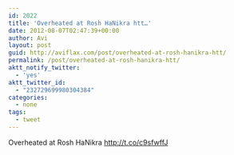 ```yaml
---
id: 2022
title: 'Overheated at Rosh HaNikra htt…'
date: 2012-08-07T02:47:39+00:00
author: Avi
layout: post
guid: http://aviflax.com/post/overheated-at-rosh-hanikra-htt/
permalink: /post/overheated-at-rosh-hanikra-htt/
aktt_notify_twitter:
  - 'yes'
aktt_twitter_id:
  - "232729699980304384"
categories:
  - none
tags:
  - tweet
---
```

Overheated at Rosh HaNikra <a href="http://t.co/c9sfwffJ" rel="nofollow">http://t.co/c9sfwffJ</a>